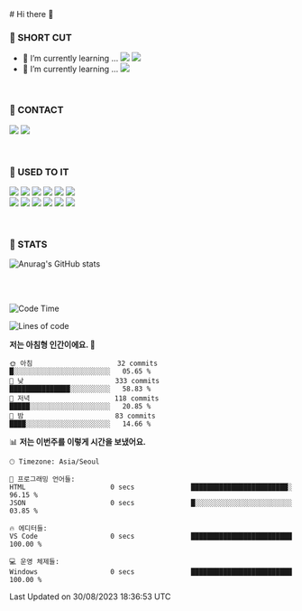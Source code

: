 <div>
# Hi there 👋

<br>

### 🚀 SHORT CUT

- 🔭 I’m currently learning ... <img src="https://img.shields.io/badge/Python-3776AB?style=plastic&logo=Python&logoColor=white"> <img src="https://img.shields.io/badge/C-A8B9CC?style=plastic&logo=C&logoColor=white">
- 🌱 I’m currently learning ... <img src="https://img.shields.io/badge/Tensorflow-FF6F00?style=plastic&logo=TensorFlow&logoColor=white">

<br>

### 📧 CONTACT
<a href="https://www.instagram.com/das_fef" target="_blank"><img src="https://img.shields.io/badge/Instagram-E4405F?style=plastic&logo=Instagram&logoColor=white"></a>
<img src="https://img.shields.io/badge/mealhouse3377@gmail.com-EA4335?style=plastic&logo=Gmail&logoColor=white">

<br>

### 📖 USED TO IT

<img src="https://img.shields.io/badge/Python-3776AB?style=plastic&logo=Python&logoColor=white"> <img src="https://img.shields.io/badge/C-A8B9CC?style=plastic&logo=C&logoColor=white"> <img src="https://img.shields.io/badge/Java-007396?style=plastic&logo=OpenJDK&logoColor=white"> <img src="https://img.shields.io/badge/Django-092E20?style=plastic&logo=Django&logoColor=white"> <img src="https://img.shields.io/badge/Tensorflow-FF6F00?style=plastic&logo=TensorFlow&logoColor=white"> <img src="https://img.shields.io/badge/R-276DC3?style=plastic&logo=R&logoColor=white"><br> 
<img src="https://img.shields.io/badge/MySql-4479A1?style=plastic&logo=MySql&logoColor=white"> <img src="https://img.shields.io/badge/MariaDB-003545?style=plastic&logo=MariaDB&logoColor=white"> <img src="https://img.shields.io/badge/Oracle-F80000?style=plastic&logo=Oracle&logoColor=white"> <img src="https://img.shields.io/badge/Jupyter-F37626?style=plastic&logo=Jupyter&logoColor=white"> <img src="https://img.shields.io/badge/Qt-41CD52?style=plastic&logo=Qt&logoColor=white"> <img src="https://img.shields.io/badge/SQLite-003B57?style=plastic&logo=SQLite&logoColor=white">

<br>

### 🔢 STATS
![Anurag's GitHub stats](https://github-readme-stats.vercel.app/api?username=dasfef&show_icons=true&theme=great-gatsby)

</div>

<br>
<br>

<!--START_SECTION:waka-->
![Code Time](http://img.shields.io/badge/Code%20Time-317%20hrs%2052%20mins-blue)

![Lines of code](https://img.shields.io/badge/%EC%A0%80%EB%8A%94%20%EC%97%AC%ED%83%9C%EA%B9%8C%EC%A7%80%20-8.6%20million%20%EC%A4%84%EC%9D%98%20%EC%BD%94%EB%93%9C%EB%A5%BC%20%EC%9E%91%EC%84%B1%ED%96%88%EC%96%B4%EC%9A%94.-blue)

**저는 아침형 인간이에요. 🐤** 

```text
🌞 아침                     32 commits          █░░░░░░░░░░░░░░░░░░░░░░░░   05.65 % 
🌆 낮　                     333 commits         ███████████████░░░░░░░░░░   58.83 % 
🌃 저녁                     118 commits         █████░░░░░░░░░░░░░░░░░░░░   20.85 % 
🌙 밤　                     83 commits          ████░░░░░░░░░░░░░░░░░░░░░   14.66 % 
```


📊 **저는 이번주를 이렇게 시간을 보냈어요.** 

```text
🕑︎ Timezone: Asia/Seoul

💬 프로그래밍 언어들: 
HTML                     0 secs              ████████████████████████░   96.15 % 
JSON                     0 secs              █░░░░░░░░░░░░░░░░░░░░░░░░   03.85 % 

🔥 에디터들: 
VS Code                  0 secs              █████████████████████████   100.00 % 

💻 운영 체제들: 
Windows                  0 secs              █████████████████████████   100.00 % 
```


 Last Updated on 30/08/2023 18:36:53 UTC
<!--END_SECTION:waka-->

